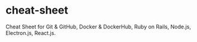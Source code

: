 # cheat-sheet
Cheat Sheet for Git &amp; GitHub, Docker &amp; DockerHub, Ruby on Rails, Node.js, Electron.js, React.js.
